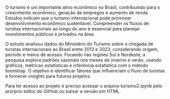 O turismo é um importante ativo econômico no Brasil, contribuindo para o crescimento econômico, geração de empregos e aumento de renda. Estudos indicam que o turismo internacional pode promover desenvolvimento econômico sustentável. Compreender os fluxos de turistas internacionais ao longo do ano é essencial para planejar investimentos públicos e privados na área.

O estudo analisou dados do Ministério do Turismo sobre a chegada de turistas internacionais ao Brasil entre 2013 e 2023, considerando origem, período e meios de acesso. Focando nas regiões Sul e Nordeste, a pesquisa explora padrões sazonais nos meses de inverno e verão, usando gráficos, métricas estatísticas e inferência estatística com o método bootstrap. O objetivo é identificar fatores que influenciam o fluxo de turistas e fornecer insights para futuros projetos.

Para ter acesso ao projeto é preciso acessar o arquivo turismo2.ipynb pelo prórprio editor do GitHub ou baixar a versão em HTML.
